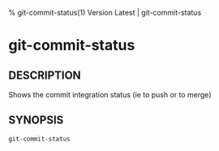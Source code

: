 % git-commit-status(1) Version Latest | git-commit-status
# git-commit-status

## DESCRIPTION

Shows the commit integration status (ie to push or to merge)

## SYNOPSIS

```bash
git-commit-status
```

